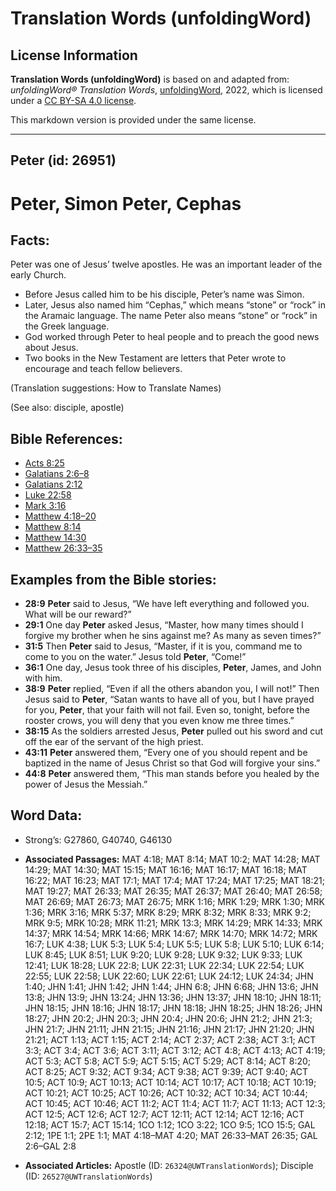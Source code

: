 # Translation Words (unfoldingWord)

## License Information

**Translation Words (unfoldingWord)** is based on and adapted from: _unfoldingWord® Translation Words_, [unfoldingWord](https://unfoldingword.org/utw), 2022, which is licensed under a [CC BY-SA 4.0 license](https://creativecommons.org/licenses/by-sa/4.0/legalcode.en).

This markdown version is provided under the same license.



--------------------------------

## Peter (id: 26951)

Peter, Simon Peter, Cephas
==========================

Facts:
------

Peter was one of Jesus’ twelve apostles. He was an important leader of the early Church.

* Before Jesus called him to be his disciple, Peter’s name was Simon.
* Later, Jesus also named him “Cephas,” which means “stone” or “rock” in the Aramaic language. The name Peter also means “stone” or “rock” in the Greek language.
* God worked through Peter to heal people and to preach the good news about Jesus.
* Two books in the New Testament are letters that Peter wrote to encourage and teach fellow believers.

(Translation suggestions: How to Translate Names)

(See also: disciple, apostle)

Bible References:
-----------------

* [Acts 8:25](https://ref.ly/Acts8:25)
* [Galatians 2:6–8](https://ref.ly/Gal2:6-Gal2:8)
* [Galatians 2:12](https://ref.ly/Gal2:12)
* [Luke 22:58](https://ref.ly/Luke22:58)
* [Mark 3:16](https://ref.ly/Mark3:16)
* [Matthew 4:18–20](https://ref.ly/Matt4:18-Matt4:20)
* [Matthew 8:14](https://ref.ly/Matt8:14)
* [Matthew 14:30](https://ref.ly/Matt14:30)
* [Matthew 26:33–35](https://ref.ly/Matt26:33-Matt26:35)

Examples from the Bible stories:
--------------------------------

* **28:9** **Peter** said to Jesus, “We have left everything and followed you. What will be our reward?”
* **29:1** One day **Peter** asked Jesus, “Master, how many times should I forgive my brother when he sins against me? As many as seven times?”
* **31:5** Then **Peter** said to Jesus, “Master, if it is you, command me to come to you on the water.” Jesus told **Peter**, “Come!”
* **36:1** One day, Jesus took three of his disciples, **Peter**, James, and John with him.
* **38:9** **Peter** replied, “Even if all the others abandon you, I will not!” Then Jesus said to **Peter**, “Satan wants to have all of you, but I have prayed for you, **Peter**, that your faith will not fail. Even so, tonight, before the rooster crows, you will deny that you even know me three times.”
* **38:15** As the soldiers arrested Jesus, **Peter** pulled out his sword and cut off the ear of the servant of the high priest.
* **43:11** **Peter** answered them, “Every one of you should repent and be baptized in the name of Jesus Christ so that God will forgive your sins.”
* **44:8** **Peter** answered them, “This man stands before you healed by the power of Jesus the Messiah.”

Word Data:
----------

* Strong’s: G27860, G40740, G46130

* **Associated Passages:** MAT 4:18; MAT 8:14; MAT 10:2; MAT 14:28; MAT 14:29; MAT 14:30; MAT 15:15; MAT 16:16; MAT 16:17; MAT 16:18; MAT 16:22; MAT 16:23; MAT 17:1; MAT 17:4; MAT 17:24; MAT 17:25; MAT 18:21; MAT 19:27; MAT 26:33; MAT 26:35; MAT 26:37; MAT 26:40; MAT 26:58; MAT 26:69; MAT 26:73; MAT 26:75; MRK 1:16; MRK 1:29; MRK 1:30; MRK 1:36; MRK 3:16; MRK 5:37; MRK 8:29; MRK 8:32; MRK 8:33; MRK 9:2; MRK 9:5; MRK 10:28; MRK 11:21; MRK 13:3; MRK 14:29; MRK 14:33; MRK 14:37; MRK 14:54; MRK 14:66; MRK 14:67; MRK 14:70; MRK 14:72; MRK 16:7; LUK 4:38; LUK 5:3; LUK 5:4; LUK 5:5; LUK 5:8; LUK 5:10; LUK 6:14; LUK 8:45; LUK 8:51; LUK 9:20; LUK 9:28; LUK 9:32; LUK 9:33; LUK 12:41; LUK 18:28; LUK 22:8; LUK 22:31; LUK 22:34; LUK 22:54; LUK 22:55; LUK 22:58; LUK 22:60; LUK 22:61; LUK 24:12; LUK 24:34; JHN 1:40; JHN 1:41; JHN 1:42; JHN 1:44; JHN 6:8; JHN 6:68; JHN 13:6; JHN 13:8; JHN 13:9; JHN 13:24; JHN 13:36; JHN 13:37; JHN 18:10; JHN 18:11; JHN 18:15; JHN 18:16; JHN 18:17; JHN 18:18; JHN 18:25; JHN 18:26; JHN 18:27; JHN 20:2; JHN 20:3; JHN 20:4; JHN 20:6; JHN 21:2; JHN 21:3; JHN 21:7; JHN 21:11; JHN 21:15; JHN 21:16; JHN 21:17; JHN 21:20; JHN 21:21; ACT 1:13; ACT 1:15; ACT 2:14; ACT 2:37; ACT 2:38; ACT 3:1; ACT 3:3; ACT 3:4; ACT 3:6; ACT 3:11; ACT 3:12; ACT 4:8; ACT 4:13; ACT 4:19; ACT 5:3; ACT 5:8; ACT 5:9; ACT 5:15; ACT 5:29; ACT 8:14; ACT 8:20; ACT 8:25; ACT 9:32; ACT 9:34; ACT 9:38; ACT 9:39; ACT 9:40; ACT 10:5; ACT 10:9; ACT 10:13; ACT 10:14; ACT 10:17; ACT 10:18; ACT 10:19; ACT 10:21; ACT 10:25; ACT 10:26; ACT 10:32; ACT 10:34; ACT 10:44; ACT 10:45; ACT 10:46; ACT 11:2; ACT 11:4; ACT 11:7; ACT 11:13; ACT 12:3; ACT 12:5; ACT 12:6; ACT 12:7; ACT 12:11; ACT 12:14; ACT 12:16; ACT 12:18; ACT 15:7; ACT 15:14; 1CO 1:12; 1CO 3:22; 1CO 9:5; 1CO 15:5; GAL 2:12; 1PE 1:1; 2PE 1:1; MAT 4:18–MAT 4:20; MAT 26:33–MAT 26:35; GAL 2:6–GAL 2:8
* **Associated Articles:** Apostle (ID: `26324@UWTranslationWords`); Disciple (ID: `26527@UWTranslationWords`)


